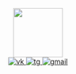 <div id="header" align="center">
  <img src= "https://i.giphy.com/media/v1.Y2lkPTc5MGI3NjExOGIxaGc1Z3NveHl4MGRqMXJwZnk5ZGx2M3oxenFvNWhyenN4anN4ciZlcD12MV9pbnRlcm5hbF9naWZfYnlfaWQmY3Q9Zw/ZVik7pBtu9dNS/giphy.gif" width=100/>
</div>
<div id=badges align='center'>
  <a href='https://vk.com/enotpoloskun325'>
    <img src= "https://img.shields.io/badge/vk-blue?style=for-the-badge&logo=vk&logo-color=white" alt='vk'/>
  </a>
  <a href='https://t.me/KtoChoGd3'>
    <img src= "https://img.shields.io/badge/telegram-black?style=for-the-badge&logo=telegram&logo-color=blue" alt='tg'/>
  </a>
  <a href='mailto:npomogalov71@gmail.com'>
    <img src= "https://img.shields.io/badge/gmail-gray?style=for-the-badge&logo=gmail&logo-color=white" alt='gmail'/>
  </a>
</div>
